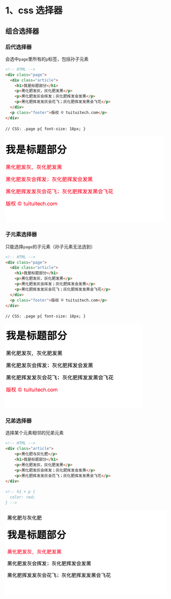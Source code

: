 # 1、css 选择器

## 组合选择器

### 后代选择器

会选中`page`里所有的`p`标签，包括孙子元素

```html
<!-- HTML -->
<div class="page">
  <div class="article">
    <h1>我是标题部分</h1>
    <p>黑化肥发灰，灰化肥发黑</p>
    <p>黑化肥发灰会挥发；灰化肥挥发会发黑</p>
    <p>黑化肥挥发发灰会花飞；灰化肥挥发发黑会飞花</p>
  </div>
  <p class="footer">版权 © tuituitech.com</p>
</div>

// CSS: .page p{ font-size: 18px; }
```

![1.css-class-one](../image/css-class-one.png)

### 子元素选择器
只能选择`page`的子元素（孙子元素无法选到）

```html
<!-- HTML -->
<div class="page">
  <div class="article">
    <h1>我是标题部分</h1>
    <p>黑化肥发灰，灰化肥发黑</p>
    <p>黑化肥发灰会挥发；灰化肥挥发会发黑</p>
    <p>黑化肥挥发发灰会花飞；灰化肥挥发发黑会飞花</p>
  </div>
  <p class="footer">版权 © tuituitech.com</p>
</div>

// CSS: .page p{ font-size: 18px; }
```

![1.css-class-two](../image/css-class-two.png)

### 兄弟选择器
选择某个元素相邻的兄弟元素

```html
<!-- HTML -->
<div class="article">
    <p>黑化肥与灰化肥</p>
    <h1>我是标题部分</h1>
    <p>黑化肥发灰，灰化肥发黑</p>
    <p>黑化肥发灰会挥发；灰化肥挥发会发黑</p>
    <p>黑化肥挥发发灰会花飞；灰化肥挥发发黑会飞花</p>
</div>

<!-- h1 + p {
  color: red;
} -->
```
![3.css-class-3](../image/css-class-3.png)